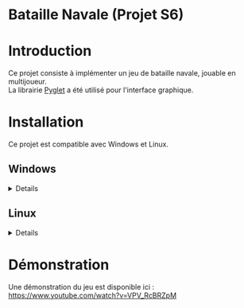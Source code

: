 # Bataille Navale (Projet S6)

# Introduction
Ce projet consiste à implémenter un jeu de bataille navale, jouable en multijoueur.  
La librairie [Pyglet](https://github.com/pyglet/pyglet) a été utilisé pour l'interface graphique.

# Installation
Ce projet est compatible avec Windows et Linux.

## Windows

<details>

### Builds
- Télécharger un build windows dans les [releases du github](https://github.com/Faraphel/Projet_S6)
- (Optionnel) Installer OpenAL sur https://www.openal.org/downloads/  
- Lancer le jeu avec `Bataille Navale.exe`

### Manuel
- Installer [Python 3.11](https://www.python.org/downloads/windows/) (ou ultérieur)
- (Optionnel) Installer OpenAL sur https://www.openal.org/downloads/  
- Installer les dépendances avec `python3.11 -m pip install -r requirements.txt`
- Lancer le jeu avec `python3.11 main.pyw`

</details>

## Linux

<details>

- Installer Python 3.11 avec les commandes `sudo apt update && sudo apt install python3.11 python3-pip`
- Installer OpenAL avec `sudo apt install libopenal-dev libalut-dev`
- Installer les dépendances avec `python3.11 -m pip install -r requirements.txt`
- Lancer le jeu avec `python3.11 main.pyw`

</details>

# Démonstration

Une démonstration du jeu est disponible ici :  
https://www.youtube.com/watch?v=VPV_RcBRZpM
